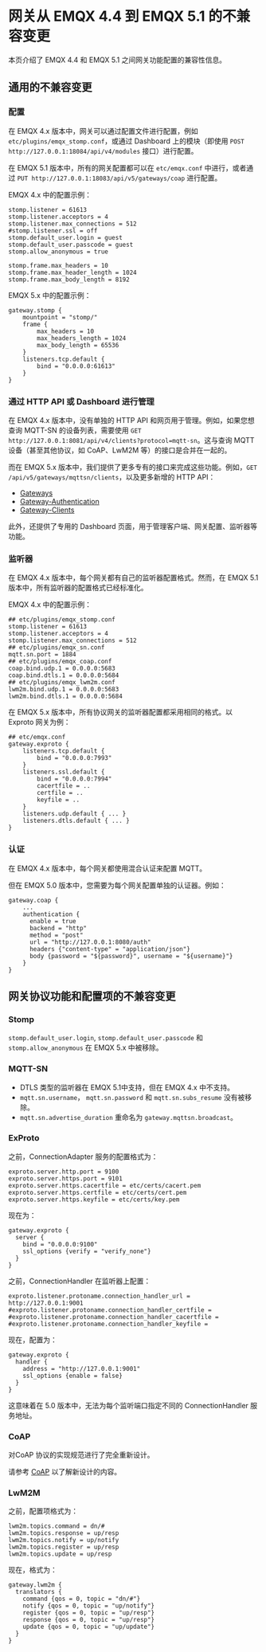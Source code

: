 # 网关从 EMQX 4.4 到 EMQX 5.1 的不兼容变更

本页介绍了 EMQX 4.4 和 EMQX 5.1 之间网关功能配置的兼容性信息。

## 通用的不兼容变更

### 配置

在 EMQX 4.x 版本中，网关可以通过配置文件进行配置，例如 `etc/plugins/emqx_stomp.conf`，或通过 Dashboard 上的模块（即使用 `POST http://127.0.0.1:18084/api/v4/modules` 接口）进行配置。

在 EMQX 5.1 版本中，所有的网关配置都可以在 `etc/emqx.conf` 中进行，或者通过 `PUT http://127.0.0.1:18083/api/v5/gateways/coap` 进行配置。

EMQX 4.x 中的配置示例：

```
stomp.listener = 61613
stomp.listener.acceptors = 4
stomp.listener.max_connections = 512
#stomp.listener.ssl = off
stomp.default_user.login = guest
stomp.default_user.passcode = guest
stomp.allow_anonymous = true

stomp.frame.max_headers = 10
stomp.frame.max_header_length = 1024
stomp.frame.max_body_length = 8192
```

EMQX 5.x 中的配置示例：

```
gateway.stomp {
    mountpoint = "stomp/"
    frame {
        max_headers = 10
        max_headers_length = 1024
        max_body_length = 65536
    }
    listeners.tcp.default {
        bind = "0.0.0.0:61613"
    }
}
```

### 通过 HTTP API 或 Dashboard 进行管理

在 EMQX 4.x 版本中，没有单独的 HTTP API 和网页用于管理。例如，如果您想查询 MQTT-SN 的设备列表，需要使用 `GET http://127.0.0.1:8081/api/v4/clients?protocol=mqtt-sn`。这与查询 MQTT 设备（甚至其他协议，如 CoAP、LwM2M 等）的接口是合并在一起的。

而在 EMQX 5.x 版本中，我们提供了更多专有的接口来完成这些功能。例如，`GET /api/v5/gateways/mqttsn/clients`，以及更多新增的 HTTP API：

- [Gateways](https://docs.emqx.com/zh/emqx/v5.0/admin/api-docs.html#tag/Gateways)
- [Gateway-Authentication](https://docs.emqx.com/zh/emqx/v5.0/admin/api-docs.html#tag/Gateway-Authentication)
- [Gateway-Clients](https://docs.emqx.com/zh/emqx/v5.0/admin/api-docs.html#tag/Gateway-Clients)

此外，还提供了专用的 Dashboard 页面，用于管理客户端、网关配置、监听器等功能。

### 监听器

在 EMQX 4.x 版本中，每个网关都有自己的监听器配置格式。然而，在 EMQX 5.1 版本中，所有监听器的配置格式已经标准化。

EMQX 4.x 中的配置示例：

```
## etc/plugins/emqx_stomp.conf
stomp.listener = 61613
stomp.listener.acceptors = 4
stomp.listener.max_connections = 512
## etc/plugins/emqx_sn.conf
mqtt.sn.port = 1884
## etc/plugins/emqx_coap.conf
coap.bind.udp.1 = 0.0.0.0:5683
coap.bind.dtls.1 = 0.0.0.0:5684
## etc/plugins/emqx_lwm2m.conf
lwm2m.bind.udp.1 = 0.0.0.0:5683
lwm2m.bind.dtls.1 = 0.0.0.0:5684
```

在 EMQX 5.x 版本中，所有协议网关的监听器配置都采用相同的格式。以 Exproto 网关为例：

```
## etc/emqx.conf
gateway.exproto {
    listeners.tcp.default {
        bind = "0.0.0.0:7993"
    }
    listeners.ssl.default {
        bind = "0.0.0.0:7994"
        cacertfile = ..
        certfile = ..
        keyfile = ..
    }
    listeners.udp.default { ... }
    listeners.dtls.default { ... }
}
```

### 认证

在 EMQX 4.x 版本中，每个网关都使用混合认证来配置 MQTT。

但在 EMQX 5.0 版本中，您需要为每个网关配置单独的认证器。例如：

```
gateway.coap {
    ...
    authentication {
      enable = true
      backend = "http"
      method = "post"
      url = "http://127.0.0.1:8080/auth"
      headers {"content-type" = "application/json"}
      body {password = "${password}", username = "${username}"}
    }
}
```

## 网关协议功能和配置项的不兼容变更

### Stomp

`stomp.default_user.login`, `stomp.default_user.passcode` 和 `stomp.allow_anonymous` 在 EMQX 5.x 中被移除。

### MQTT-SN

- DTLS 类型的监听器在 EMQX 5.1中支持，但在 EMQX 4.x 中不支持。
- `mqtt.sn.username`， `mqtt.sn.password` 和 `mqtt.sn.subs_resume` 没有被移除。
- `mqtt.sn.advertise_duration` 重命名为 `gateway.mqttsn.broadcast`。

### ExProto

之前，ConnectionAdapter 服务的配置格式为：

```
exproto.server.http.port = 9100
exproto.server.https.port = 9101
exproto.server.https.cacertfile = etc/certs/cacert.pem
exproto.server.https.certfile = etc/certs/cert.pem
exproto.server.https.keyfile = etc/certs/key.pem
```

现在为：

```
gateway.exproto {
  server {
    bind = "0.0.0.0:9100"
    ssl_options {verify = "verify_none"}
  }
}
```

之前，ConnectionHandler 在监听器上配置：

```
exproto.listener.protoname.connection_handler_url = http://127.0.0.1:9001
#exproto.listener.protoname.connection_handler_certfile =
#exproto.listener.protoname.connection_handler_cacertfile =
#exproto.listener.protoname.connection_handler_keyfile =
```

现在，配置为：

```
gateway.exproto {
  handler {
    address = "http://127.0.0.1:9001"
    ssl_options {enable = false}
  }
}
```

这意味着在 5.0 版本中，无法为每个监听端口指定不同的 ConnectionHandler 服务地址。

### CoAP

对CoAP 协议的实现规范进行了完全重新设计。

请参考 [CoAP](../gateway/coap.md) 以了解新设计的内容。

### LwM2M

之前，配置项格式为：

```
lwm2m.topics.command = dn/#
lwm2m.topics.response = up/resp
lwm2m.topics.notify = up/notify
lwm2m.topics.register = up/resp
lwm2m.topics.update = up/resp
```

现在，格式为：

```
gateway.lwm2m {
  translators {
    command {qos = 0, topic = "dn/#"}
    notify {qos = 0, topic = "up/notify"}
    register {qos = 0, topic = "up/resp"}
    response {qos = 0, topic = "up/resp"}
    update {qos = 0, topic = "up/update"}
  }
}
```